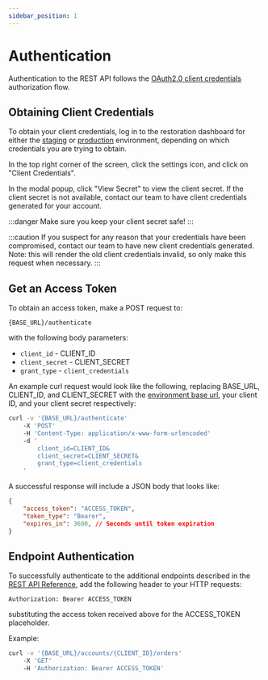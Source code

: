 ```yaml
---
sidebar_position: 1
---
```


# Authentication

Authentication to the REST API follows the [OAuth2.0 client credentials](https://www.oauth.com/oauth2-servers/access-tokens/client-credentials/) authorization flow.

## Obtaining Client Credentials

To obtain your client credentials, log in to the restoration dashboard for either the [staging](https://restoration-dashboard-staging.herokuapp.com) or [production](google.com) environment, depending on which credentials you are trying to obtain.

In the top right corner of the screen, click the settings <i className="bi bi-gear"></i> icon, and click on "Client Credentials".

In the modal popup, click "View Secret" to view the client secret. If the client secret is not available, contact our team to have client credentials generated for your account.

:::danger
Make sure you keep your client secret safe!
:::

:::caution
If you suspect for any reason that your credentials have been compromised, contact our team to have new client credentials generated. Note: this will render the old client credentials invalid, so only make this request when necessary.
:::

## Get an Access Token

To obtain an access token, make a POST request to:

`{BASE_URL}/authenticate`

with the following body parameters:

- `client_id` - CLIENT_ID
- `client_secret` - CLIENT_SECRET
- `grant_type` - `client_credentials`

An example curl request would look like the following, replacing BASE_URL, CLIENT_ID, and CLIENT_SECRET with the [environment base url](/docs/getting-started#api-environments), your client ID, and your client secret respectively:

```bash
curl -v '{BASE_URL}/authenticate'
    -X 'POST'
    -H 'Content-Type: application/x-www-form-urlencoded'
    -d '
        client_id=CLIENT_ID&
        client_secret=CLIENT_SECRET&
        grant_type=client_credentials
    '
```

A successful response will include a JSON body that looks like:

```json
{
    "access_token": "ACCESS_TOKEN",
    "token_type": "Bearer",
    "expires_in": 3600, // Seconds until token expiration
}
```

## Endpoint Authentication

To successfully authenticate to the additional endpoints described in the [REST API Reference](/docs/category/rest-api-reference), add the following header to your HTTP requests:

`Authorization: Bearer ACCESS_TOKEN`

substituting the access token received above for the ACCESS_TOKEN placeholder.

Example:

```bash
curl -v '{BASE_URL}/accounts/{CLIENT_ID}/orders'
    -X 'GET'
    -H 'Authorization: Bearer ACCESS_TOKEN'
```